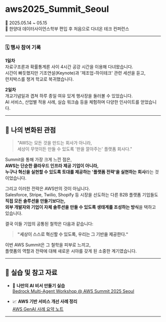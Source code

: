 # aws2025_Summit_Seoul
📅 2025.05.14 ~ 05.15  
📍 한양대 데이터사이언스학부 편입 후 처음으로 다녀온 테크 컨퍼런스

---

### 🗓️ 행사 참여 기록

**1일차**  
자료구조론과 확률통계론 사이 4시간 공강 시간을 이용해 다녀왔습니다.  
시간이 빠듯했지만 기조연설(Keynote)과 '제조업-하이테크' 관련 세션을 듣고,  
런치박스를 챙겨 학교로 복귀했습니다.

**2일차**  
개교기념일과 겹쳐 하루 종일 여유 있게 행사장을 둘러볼 수 있었습니다.  
AI 서비스, 산업별 적용 사례, 실습 워크숍 등을 체험하며 다양한 인사이트를 얻었습니다.

---

## 🧠 나의 변화된 관점

> "AWS는 모든 것을 만드는 회사가 아니라,  
> 세상이 무엇이든 만들 수 있도록 '판을 깔아주는' 플랫폼 회사다."

Summit을 통해 가장 크게 느낀 점은,  
**AWS는 단순한 클라우드 인프라 제공 기업이 아니라,  
누구나 혁신을 실현할 수 있도록 토대를 제공하는 '플랫폼 전략'을 실현하는 회사**라는 것이었습니다.

그리고 이러한 전략은 AWS만의 것이 아닙니다.  
Salesforce, Stripe, Twilio, Shopify 등 시장을 선도하는 다른 B2B 플랫폼 기업들도  
**직접 모든 솔루션을 만들기보다는,  
외부 개발자와 기업이 자체 솔루션을 만들 수 있도록 생태계를 조성하는 방식**을 택하고 있습니다.

결국 이들 기업의 공통된 철학은 다음과 같습니다:

> **"세상이 스스로 혁신할 수 있도록, 우리는 그 기반을 제공한다."**

이번 AWS Summit은 그 철학을 피부로 느끼고,  
플랫폼의 역할과 전략에 대해 새로운 시야를 갖게 된 소중한 계기였습니다.

---

## 🔗 실습 및 참고 자료

- 🔧 **나만의 AI 비서 만들기 실습**  
  [Bedrock Multi-Agent Workshop @ AWS Summit 2025 Seoul](https://yoonseo-aws.notion.site/Bedrock-Multi-Agent-Workshop-in-AWS-Summit-2025-Seoul-1f443027d8b180df9046d22a48cb2ec8)

- 📈 **AWS 기반 서비스 개선 사례 정리**  
  [AWS GenAI 사례 요약 노트](https://antique-skipjack-fdd.notion.site/AWS-GenAI-17876a71128680798755e8b90bd1a89f)

---
